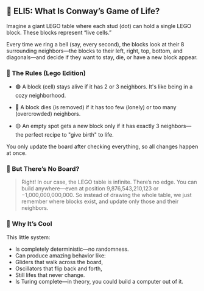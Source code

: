 ## 🧸 ELI5: What Is Conway’s Game of Life?
Imagine a giant LEGO table where each stud (dot) can hold a single LEGO block. These blocks represent “live cells.”

Every time we ring a bell (say, every second), the blocks look at their 8 surrounding neighbors—the blocks to their left, right, top, bottom, and diagonals—and decide if they want to stay, die, or have a new block appear.

### 🧠 The Rules (Lego Edition)
- 🟢 A block (cell) stays alive if it has 2 or 3 neighbors. It's like being in a cozy neighborhood.

- 🔴 A block dies (is removed) if it has too few (lonely) or too many (overcrowded) neighbors.

- 🟡 An empty spot gets a new block only if it has exactly 3 neighbors—the perfect recipe to "give birth" to life.

You only update the board after checking everything, so all changes happen at once.

### 📏 But There’s No Board?
> Right! In our case, the LEGO table is infinite. There’s no edge. You can build anywhere—even at position 9,876,543,210,123 or −1,000,000,000,000. So instead of drawing the whole table, we just remember where blocks exist, and update only those and their neighbors.

### 🧬 Why It’s Cool
This little system:

- Is completely deterministic—no randomness.
- Can produce amazing behavior like:
- Gliders that walk across the board,
- Oscillators that flip back and forth,
- Still lifes that never change.
- Is Turing complete—in theory, you could build a computer out of it.
